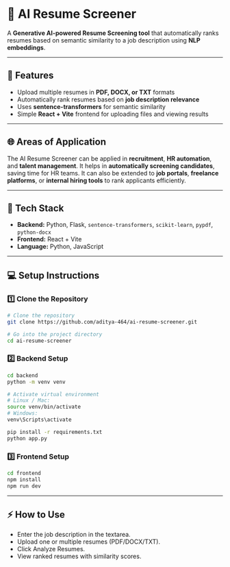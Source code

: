 # 📝 AI Resume Screener

A **Generative AI-powered Resume Screening tool** that automatically ranks resumes based on semantic similarity to a job description using **NLP embeddings**.  


---

## 🚀 Features
- Upload multiple resumes in **PDF, DOCX, or TXT** formats  
- Automatically rank resumes based on **job description relevance**  
- Uses **sentence-transformers** for semantic similarity  
- Simple **React + Vite** frontend for uploading files and viewing results  

---

## 🌐 Areas of Application
The AI Resume Screener can be applied in **recruitment**, **HR automation**, and **talent management**. It helps in **automatically screening candidates**, saving time for HR teams. It can also be extended to **job portals**, **freelance platforms**, or **internal hiring tools** to rank applicants efficiently.

---

## 🧩 Tech Stack
- **Backend:** Python, Flask, `sentence-transformers`, `scikit-learn`, `pypdf`, `python-docx`  
- **Frontend:** React + Vite  
- **Language:** Python, JavaScript  

---


## 💻 Setup Instructions


### 1️⃣ Clone the Repository
```bash
# Clone the repository
git clone https://github.com/aditya-464/ai-resume-screener.git

# Go into the project directory
cd ai-resume-screener
```

### 2️⃣ Backend Setup

```bash
cd backend
python -m venv venv

# Activate virtual environment
# Linux / Mac:
source venv/bin/activate
# Windows:
venv\Scripts\activate

pip install -r requirements.txt
python app.py
```

### 3️⃣ Frontend Setup
```bash
cd frontend
npm install
npm run dev
```

---

## ⚡ How to Use

- Enter the job description in the textarea.
- Upload one or multiple resumes (PDF/DOCX/TXT).
- Click Analyze Resumes.
- View ranked resumes with similarity scores.

